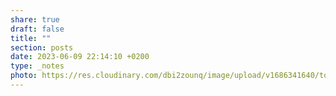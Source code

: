 ```yaml
---
share: true
draft: false
title: ""
section: posts
date: 2023-06-09 22:14:10 +0200
type: _notes
photo: https://res.cloudinary.com/dbi2zounq/image/upload/v1686341640/tozcwlptge0lebi0lp8x.jpg
---
```



